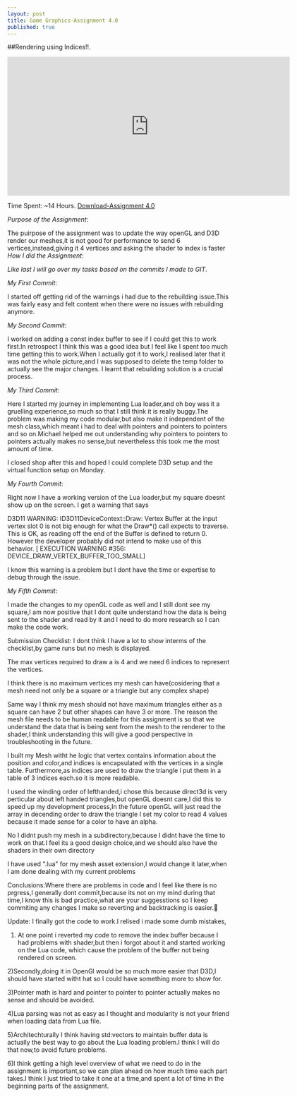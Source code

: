 ```yaml
---
layout: post
title: Game Graphics-Assignment 4.0
published: true
---
```



##Rendering using Indices!!.
<iframe width="640" height="315" src="https://www.cade.utah.edu/~gujjar/Assignment4/ass4screenshot.PNG" frameborder="0" allowfullscreen></iframe>

Time Spent: ~14 Hours.
[Download-Assignment 4.0](https://www.cade.utah.edu/~gujjar/Assignment3/game.zip)


_Purpose of the Assignment_:

The puirpose of the assignment was to update the way openGL and D3D render our meshes,it is not good for performance to send 6 vertices,instead,giving it 4 vertices and asking the shader to index is faster
_How I did the Assignment_:

_Like last I will go over my tasks based on the commits I made to GIT_.

_My First Commit_:

I started off getting rid of the warnings i had due to the rebuilding issue.This was fairly easy and felt content when there were no issues with rebuilding anymore.

_My Second Commit_:

I worked on adding a const index buffer to see if I could get this to work first.In retrospect I think this was a good idea but I feel like I spent too much time getting this to work.When I actually got it to work,I realised later that it was not the whole picture,and I was supposed to delete the temp folder to actually see the major changes.
 I learnt that rebuilding solution is a crucial process.

_My Third Commit_:

Here I started my journey in implementing Lua loader,and oh boy was it a gruelling experience,so much so that I still think it is really buggy.The problem was making my code modular,but also make it independent of the mesh class,which meant i had to deal with pointers and pointers to pointers and so on.Michael helped me out understanding why pointers to pointers to pointers actually makes no sense,but nevertheless this took me the most amount of time.

I closed shop after this and hoped I could complete D3D setup and the virtual function setup on Monday.

_My Fourth Commit_:

Right now I have a working version of the Lua loader,but my square doesnt show up on the screen.
I get a warning that says


D3D11 WARNING: ID3D11DeviceContext::Draw: Vertex Buffer at the input vertex slot 0 is not big enough for what the Draw*() call expects to traverse. This is OK, as reading off the end of the Buffer is defined to return 0. However the developer probably did not intend to make use of this behavior. 
[ EXECUTION WARNING #356: DEVICE_DRAW_VERTEX_BUFFER_TOO_SMALL]


I know this warning is a problem but I dont have the time or expertise to debug through the issue.


_My Fifth Commit_:

I made the changes to my openGL code as well and I still dont see my square,I am now positive that I dont quite understand how the data is being sent to the shader and read by it and I need to do more research so I can make the code work.

Submission Checklist:
I dont think I have a lot to show interms of the checklist,by game runs but no mesh is displayed.


The max vertices required to draw a is 4 and we need 6 indices to represent the vertices.


I think there is no maximum vertices my mesh can have(cosidering that a mesh need not only be a square or a triangle but any complex shape)


Same way I think my mesh should not have maximum triangles either as a square can have 2 but other shapes can have 3 or more.
The reason the mesh file needs to be human readable for this assignment is so that we understand the data that is being sent from the mesh to the renderer to the shader,I think understanding this will give a good perspective in troubleshooting in the future.

I built my Mesh witht he logic that vertex contains information about the position and color,and indices is encapsulated with the vertices in a single table.
Furthermore,as indices are used to draw the triangle i put them in a table of 3 indices each.so it is more readable.


I used the winding order of lefthanded,i chose this because direct3d is very perticular about left handed triangles,but openGL doesnt care,I did this to speed up my development process,In the future openGL will just read the array in decending order to draw the triangle
I set my color to read 4 values because it made sense for a color to have an alpha.


No I didnt push my mesh in a subdirectory,because I didnt have the time to work on that.I feel its a good design choice,and we should also have the shaders in their own directory


I have used ".lua" for my mesh asset extension,I would change it later,when I am done dealing with my current problems


Conclusions:Where there are problems in code and I feel like there is no prgress,I generally dont commit,because its not on my mind during that time,I know this is bad practice,what are your suggesstions so I keep commiting any changes I make so reverting and backtracking is easier.

Update: I finally got the code to work.I relised i made some dumb mistakes,

1) At one point i reverted my code to remove the index buffer because I had problems with shader,but then i forgot about it and started working on the Lua code, which cause the problem of the buffer not being rendered on screen.

2)Secondly,doing it in OpenGl would be so much more easier that D3D,I should have started witht hat so I could have something more to show for.

3)Pointer math is hard and pointer to pointer to pointer actually makes no sense and should be avoided.

4)Lua parsing was not as easy as I thought and modularity is not your friend when loading data from Lua file.

5)Architechturally I think having std:vectors to maintain buffer data is actually the best way to go about the Lua loading problem.I think I will do that now,to avoid future problems.

6)I think getting a high level overview of what we need to do in the assignment is important,so we can plan ahead on how much time each part takes.I think I just tried to take it one at a time,and spent a lot of time in the beginning parts of the assignment. 

